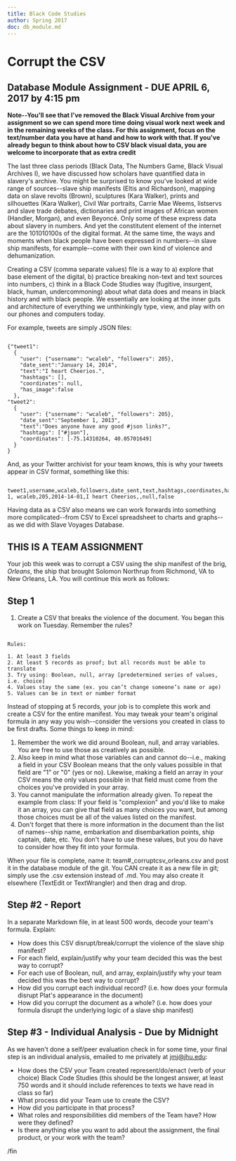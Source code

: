 ```yaml
--- 
title: Black Code Studies
author: Spring 2017
doc: db_module.md
--- 
```


# Corrupt the CSV
## Database Module Assignment - DUE APRIL 6, 2017 by 4:15 pm 

**Note--You'll see that I've removed the Black Visual Archive from your assignment so we can spend more time doing visual work next week and in the remaining weeks of the class. For this assignment, focus on the text/number data you have at hand and how to work with that. If you've already begun to think about how to CSV black visual data, you are welcome to incorporate that as extra credit**

The last three class periods (Black Data, The Numbers Game, Black Visual Archives I), we have discussed how scholars have quantified data in slavery's archive. You might be surprised to know you've looked at wide range of sources--slave ship manifests (Eltis and Richardson), mapping data on slave revolts (Brown), sculptures (Kara Walker), prints and silhouettes (Kara Walker), Civil War portraits, Carrie Mae Weems, listservs and slave trade debates, dictionaries and print images of African women (Handler, Morgan), and even Beyoncé. Only some of these express data about slavery in numbers. And yet the constitutent element of the internet are the 101010100s of the digital format. At the same time, the ways and moments when black people have been expressed in numbers--in slave ship manifests, for example--come with their own kind of violence and dehumanization.

Creating a CSV (comma separate values) file is a way to a) explore that base element of the digital, b) practice breaking non-text and text sources into numbers, c) think in a Black Code Studies way (fugitive, insurgent, black, human, undercommoning) about what data does and means in black history and with black people. We essentially are looking at the inner guts and architecture of everything we unthinkingly type, view, and play with on our phones and computers today.

For example, tweets are simply JSON files:
<pre><code>
{"tweet1":
  {
    "user": {"username": "wcaleb", "followers": 205},
    "date_sent":"January 14, 2014",
    "text":"I heart Cheerios.",
    "hashtags": [],
    "coordinates": null,
    "has_image":false
  },
"tweet2":
  { 
    "user": {"username": "wcaleb", "followers": 205},
    "date_sent":"September 1, 2013",
    "text":"Does anyone have any good #json links?",
    "hashtags": ["#json"],
    "coordinates": [-75.14310264, 40.05701649]
  }
}
</pre></code>

And, as your Twitter archivist for your team knows, this is why your tweets appear in CSV format, something like this:

<pre><code>
tweet1,username,wcaleb,followers,date_sent,text,hashtags,coordinates,has_image
1, wcaleb,205,2014-14-01,I heart Cheerios,,null,false
</pre></code>

Having data as a CSV also means we can work forwards into something more complicated--from CSV to Excel spreadsheet to charts and graphs--as we did with Slave Voyages Database.

## THIS IS A TEAM ASSIGNMENT

Your job this week was to corrupt a CSV using the ship manifest of the brig, *Orleans*, the ship that brought Solomon Northrup from Richmond, VA to New Orleans, LA. You will continue this work as follows:

## Step 1

1. Create a CSV that breaks the violence of the document. You began this work on Tuesday. Remember the rules?

<pre><code>
Rules:

1. At least 3 fields
2. At least 5 records as proof; but all records must be able to translate
3. Try using: Boolean, null, array [predetermined series of values, i.e. choice]
4. Values stay the same (ex. you can’t change someone’s name or age)
5. Values can be in text or number format
</pre></code>

Instead of stopping at 5 records, your job is to complete this work and create a CSV for the entire manifest. You may tweak your team's original formula in any way you wish--consider the versions you created in class to be first drafts. Some things to keep in mind:

1. Remember the work we did around Boolean, null, and array variables. You are free to use those as creatively as possible. 
2. Also keep in mind what those variables can and cannot do--i.e., making a field in your CSV Boolean means that the only values possible in that field are "1" or "0" (yes or no). Likewise, making a field an array in your CSV means the only values possible in that field must come from the choices you've provided in your array. 
3. You cannot manipulate the information already given. To repeat the example from class: If your field is "complexion" and you'd like to make it an array, you can give that field as many choices you want, but among those choices must be all of the values listed on the manifest. 
4. Don't forget that there is more information in the document than the list of names--ship name, embarkation and disembarkation points, ship captain, date, etc. You don't have to use these values, but you do have to consider how they fit into your formula.

When your file is complete, name it: team#_corruptcsv_orleans.csv and post it in the database module of the git. You CAN create it as a new file in git; simply use the .csv extension instead of .md. You may also create it elsewhere (TextEdit or TextWrangler) and then drag and drop. 

## Step #2 - Report

In a separate Markdown file, in at least 500 words, decode your team's formula. Explain:

* How does this CSV disrupt/break/corrupt the violence of the slave ship manifest?
* For each field, explain/justify why your team decided this was the best way to corrupt?
* For each use of Boolean, null, and array, explain/justify why your team decided this was the best way to corrupt?
* How did you corrupt each individual record? (i.e. how does your formula disrupt Plat's appearance in the document) 
* How did you corrupt the document as a whole? (i.e. how does your formula disrupt the underlying logic of a slave ship manifest)

## Step #3 - Individual Analysis - **Due by Midnight**

As we haven't done a self/peer evaluation check in for some time, your final step is an individual analysis, emailed to me privately at jmj@jhu.edu:

* How does the CSV your Team created represent/do/enact (verb of your choice) Black Code Studies (this should be the longest answer, at least 750 words and it should include references to texts we have read in class so far)
* What process did your Team use to create the CSV?
* How did you participate in that process?
* What roles and responsibilities did members of the Team have? How were they defined?
* Is there anything else you want to add about the assignment, the final product, or your work with the team?

/fin
